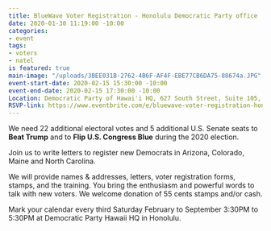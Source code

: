 ```yaml
---
title: BlueWave Voter Registration - Honolulu Democratic Party office
date: 2020-01-30 11:19:00 -10:00
categories:
- event
tags:
- voters
- natel
is featured: true
main-image: "/uploads/3BEE031B-2762-4B6F-AF4F-EBE77CB6DA75-88674a.JPG"
event-start-date: 2020-02-15 15:30:00 -10:00
event-end-date: 2020-02-15 17:30:00 -10:00
Location: Democratic Party of Hawai'i HQ, 627 South Street, Suite 105, Honolulu
RSVP-link: https://www.eventbrite.com/e/bluewave-voter-registration-honolulu-tickets-86297980583
---
```


We need 22 additional electoral votes and 5 additional U.S. Senate seats to **Beat Trump** and to **Flip U.S. Congress Blue** during the 2020 election.

Join us to write letters to register new Democrats in Arizona, Colorado, Maine and North Carolina.  

We will provide names & addresses, letters, voter registration forms, stamps, and the training.  You bring the enthusiasm and powerful words to talk with new voters.  We welcome donation of 55 cents stamps and/or cash.

Mark your calendar every third Saturday February to September 3:30PM to 5:30PM at Democratic Party Hawaii HQ in Honolulu.  